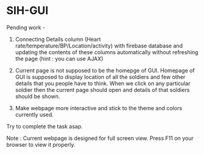 # SIH-GUI

Pending work - 

1. Connecting Details column (Heart rate/temperature/BP/Location/activity) with firebase database and updating the contents of these columns automatically without refreshing the page (hint : you can use AJAX)

2. Current page is not supposed to be the homepge of GUI. Homepage of GUI is supposed to display location of all the soldiers and few other details that you people have to think. When we click on any particular soldier then the current page should open and details of that soldiers should be shown.

3. Make webpage more interactive and stick to the theme and colors currently used.

Try to complete the task asap.

Note : Current webpage is designed for full screen view. Press F11 on your browser to view it properly.
